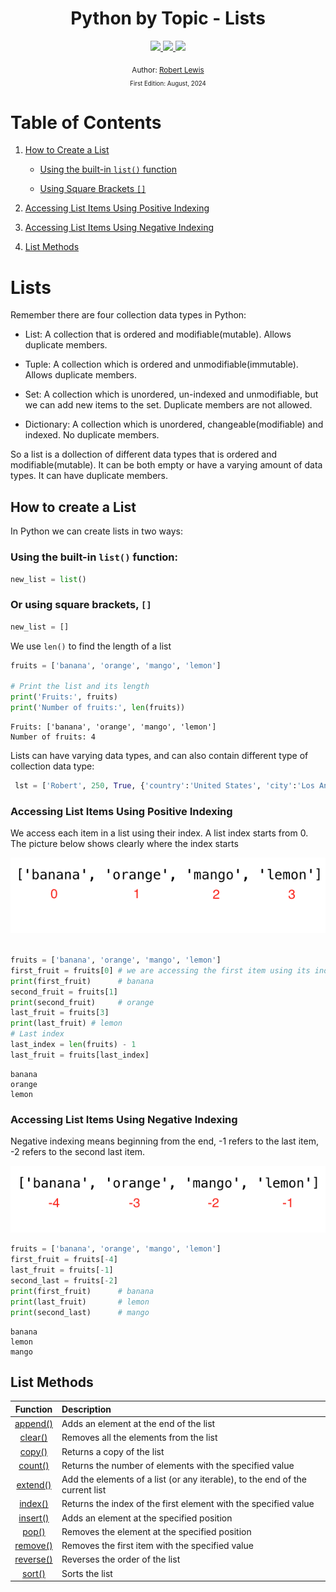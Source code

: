 <div align="center">
  <h1> Python by Topic - Lists</h1>
  <a class="header-badge" target="_blank" href="https://www.linkedin.com/in/robbylew/">
    <img src="https://img.shields.io/badge/LinkedIn-robbylew-blue?style=flat-square&logo=linkedin">
  </a>

  <a class="header-badge" target="_blank" href="https://twitter.com/roberthedev">
    <img src="https://img.shields.io/badge/Twitter-roberthedev-blue?style=flat-square&logo=X">
  </a>

<a class="header-badge" target="_blank" href="https://robertlewis.dev">
  <img src="https://img.shields.io/badge/Website-robertlewis.dev-blue?style=flat-square&logo=github">
</a>

<sub>Author:
<a href="https://www.linkedin.com/in/robbylew/" target="_blank">Robert Lewis</a><br>
<small> First Edition: August, 2024</small>
</sub>
</div>

# Table of Contents

1. [How to Create a List](#how-to-create-a-list)

    - [Using the built-in `list()` function](#using-the-built-in-list-function)

    - [Using Square Brackets `[]`](#using-square-brackets-)

2. [Accessing List Items Using Positive Indexing](#accessing-list-items-using-positive-indexing)

3. [Accessing List Items Using Negative Indexing](#accessing-list-items-using-negative-indexing)

4. [List Methods](#list-methods)

# Lists

Remember there are four collection data types in Python:

+ List: A collection that is ordered and modifiable(mutable). Allows duplicate members.

+ Tuple: A collection which is ordered and unmodifiable(immutable). Allows duplicate members.

+ Set: A collection which is unordered, un-indexed and unmodifiable, but we can add new items to the set. Duplicate members are not allowed.

+ Dictionary: A collection which is unordered, changeable(modifiable) and indexed. No duplicate members.


So a list is a dollection of different data types that is ordered and modifiable(mutable). It can be both empty or have a varying amount of data types. It can have duplicate members.

## How to create a List

In Python we can create lists in two ways:

### Using the built-in `list()` function:


```python
new_list = list()
```

### Or using square brackets, `[]`


```python
new_list = []
```

We use `len()` to find the length of a list


```python
fruits = ['banana', 'orange', 'mango', 'lemon']

# Print the list and its length
print('Fruits:', fruits)
print('Number of fruits:', len(fruits))
```

    Fruits: ['banana', 'orange', 'mango', 'lemon']
    Number of fruits: 4


Lists can have varying data types, and can also contain different type of collection data type:


```python
 lst = ['Robert', 250, True, {'country':'United States', 'city':'Los Angeles'}] # list containing different data types
```

### Accessing List Items Using Positive Indexing

We access each item in a list using their index. A list index starts from 0. The picture below shows clearly where the index starts

![list_index.png](05_lists_files/list_index.png)


```python

fruits = ['banana', 'orange', 'mango', 'lemon']
first_fruit = fruits[0] # we are accessing the first item using its index
print(first_fruit)      # banana
second_fruit = fruits[1]
print(second_fruit)     # orange
last_fruit = fruits[3]
print(last_fruit) # lemon
# Last index
last_index = len(fruits) - 1
last_fruit = fruits[last_index]
```

    banana
    orange
    lemon



### Accessing List Items Using Negative Indexing

Negative indexing means beginning from the end, -1 refers to the last item, -2 refers to the second last item.

![list_negative_indexing.png](05_lists_files/list_negative_indexing.png)



```python
fruits = ['banana', 'orange', 'mango', 'lemon']
first_fruit = fruits[-4]
last_fruit = fruits[-1]
second_last = fruits[-2]
print(first_fruit)      # banana
print(last_fruit)       # lemon
print(second_last)      # mango
```

    banana
    lemon
    mango


## List Methods

| Function | Description |
| :-: | :-- |
| <a href="https://www.w3schools.com/python/ref_list_append.asp">append()</a> |Adds an element at the end of the list 
| <a href="https://www.w3schools.com/python/ref_list_clear.asp">clear()</a>	| Removes all the elements from the list
| <a href="https://www.w3schools.com/python/ref_list_copy.asp">copy()</a> |	Returns a copy of the list
| <a href="https://www.w3schools.com/python/ref_list_count.asp">count()</a> |	Returns the number of elements with the specified value
| <a href="https://www.w3schools.com/python/ref_list_extend.asp">extend()</a> |	Add the elements of a list (or any iterable), to the end of the current list
| <a href="https://www.w3schools.com/python/ref_list_index.asp">index()</a> |	Returns the index of the first element with the specified value
| <a href="https://www.w3schools.com/python/ref_list_insert.asp">insert()</a> |	Adds an element at the specified position
| <a href="https://www.w3schools.com/python/ref_list_pop.asp">pop()</a> |	Removes the element at the specified position
| <a href="https://www.w3schools.com/python/ref_list_remove.asp">remove()</a> |	Removes the first item with the specified value
| <a href="https://www.w3schools.com/python/ref_list_reverse.asp">reverse()</a> |	Reverses the order of the list
| <a href="https://www.w3schools.com/python/ref_list_sort.asp">sort()</a> |	Sorts the list
